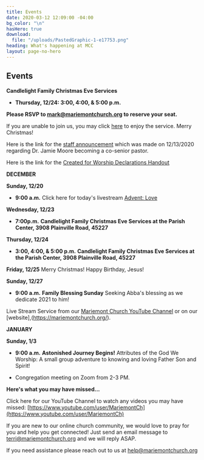```yaml
---
title: Events
date: 2020-03-12 12:09:00 -04:00
bg_color: "\n"
hasHero: true
download:
  file: "/uploads/PastedGraphic-1-e17753.png"
heading: What's happening at MCC
layout: page-no-hero
---
```


## Events

**Candlelight Family Christmas Eve Services**

* **Thursday, 12/24: 3:00, 4:00, & 5:00 p.m.**

**Please RSVP to mark@mariemontchurch.org to reserve your seat.**

If you are unable to join us, you may click [here](https://youtu.be/2Z7iXkQBZwg) to enjoy the service. Merry Christmas!

Here is the link for the [staff announcement](https://drive.google.com/file/d/1fimihQTCfrLdNmrFnf8OVGG2fBwtAJv7/view?usp=sharing)  which was made on 12/13/2020 regarding Dr. Jamie Moore becoming a co-senior pastor.

Here is the link for the [Created for Worship Declarations Handout](https://drive.google.com/file/d/1bCTQeDUK1bBI30rwqdyiVlecur89yNSl/view?usp=sharing)

**DECEMBER**

**Sunday, 12/20**

* **9:00 a.m.** Click here for today's livestream [Advent: Love](http://https://youtu.be/4m3I4tLc-LE)

**Wednesday, 12/23**

* **7:00p.m.** **Candlelight Family Christmas Eve Services at the Parish Center, 3908 Plainville Road, 45227**

**Thursday, 12/24**

* **3:00, 4:00, & 5:00 p.m.** **Candlelight Family Christmas Eve Services at the Parish Center, 3908 Plainville Road, 45227**

**Friday, 12/25** Merry Christmas! Happy Birthday, Jesus!

**Sunday, 12/27**

* **9:00 a.m.** **Family Blessing Sunday**
Seeking Abba's blessing as we dedicate 2021 to him!

Live Stream Service from our [Mariemont Church YouTube Channel](https://www.youtube.com/c/MariemontChurch/videos) or on our [website],(https://mariemontchurch.org/).


**JANUARY**

**Sunday, 1/3**

* **9:00 a.m.** **Astonished Journey Begins!**
Attributes of the God We Worship: A small group adventure to knowing and loving Father Son and Spirit!

* Congregation meeting on Zoom from 2-3 PM.

**Here's what you may have missed...**

Click here for our YouTube Channel to watch any videos you may have missed:
[https://www.youtube.com/user/MariemontCh](https://www.youtube.com/user/MariemontCh)

If you are new to our online church community, we would love to pray for you and help you get connected! Just send an email message to [terri@mariemontchurch.org](http://terri@mariemontchurch.org) and we will reply ASAP.

If you need assistance please reach out to us at [help@mariemontchurch.org](http://help@mariemontchurch.org)

